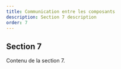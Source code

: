```yaml
---
title: Communication entre les composants
description: Section 7 description
order: 7
---
```


## Section 7

Contenu de la section 7.
